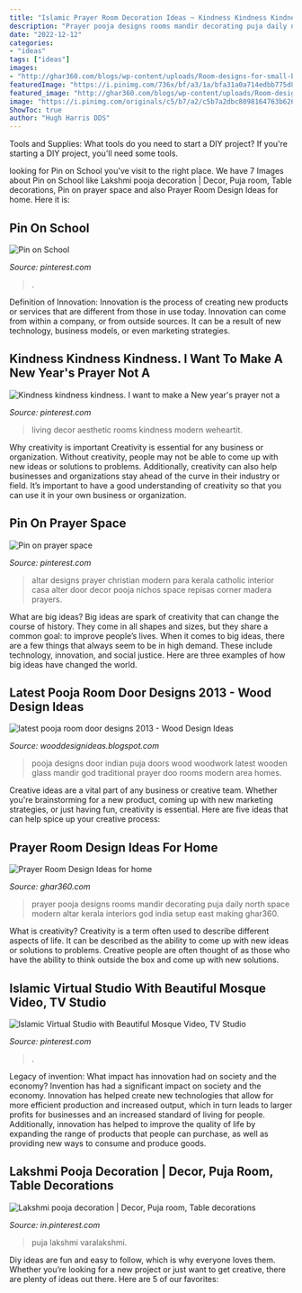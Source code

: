 ```yaml
---
title: "Islamic Prayer Room Decoration Ideas ~ Kindness Kindness Kindness. I Want To Make A New Year&#039;s Prayer Not A"
description: "Prayer pooja designs rooms mandir decorating puja daily north space modern altar kerala interiors god india setup east making ghar360"
date: "2022-12-12"
categories:
- "ideas"
tags: ["ideas"]
images:
- "http://ghar360.com/blogs/wp-content/uploads/Room-designs-for-small-bedrooms-pictures-2.jpg"
featuredImage: "https://i.pinimg.com/736x/bf/a3/1a/bfa31a0a714edbb775d89055a19ae619.jpg"
featured_image: "http://ghar360.com/blogs/wp-content/uploads/Room-designs-for-small-bedrooms-pictures-2.jpg"
image: "https://i.pinimg.com/originals/c5/b7/a2/c5b7a2dbc8098164763b6266871eba19.jpg"
ShowToc: true
author: "Hugh Harris DDS"
---
```



Tools and Supplies: What tools do you need to start a DIY project?
If you're starting a DIY project, you'll need some tools.

	

		
looking for Pin on School you've visit to the right place. We have 7 Images about Pin on School like Lakshmi pooja decoration | Decor, Puja room, Table decorations, Pin on prayer space and also Prayer Room Design Ideas for home. Here it is:
		
    
## Pin On School

<img loading=lazy src="https://i.pinimg.com/736x/6d/1d/b0/6d1db04637ac8987c8dd1def7705b6ba--prayer-wall-school-s.jpg" onerror="this.onerror=null;this.src='https://tse3.mm.bing.net/th?id=OIP.2uiwXRRx0qlyuhaaRNrCFgHaJ3&amp;pid=15.1';" alt="Pin on School">

_Source: pinterest.com_

>. 

	

Definition of Innovation:
Innovation is the process of creating new products or services that are different from those in use today. Innovation can come from within a company, or from outside sources. It can be a result of new technology, business models, or even marketing strategies.

    
## Kindness Kindness Kindness. I Want To Make A New Year&#039;s Prayer Not A

<img loading=lazy src="https://i.pinimg.com/736x/ae/31/a2/ae31a2c78acd686cc3de64146e4a8766.jpg" onerror="this.onerror=null;this.src='https://tse3.mm.bing.net/th?id=OIP.ynO9-yBp3N59pe9LyB7XVgHaHa&amp;pid=15.1';" alt="Kindness kindness kindness. I want to make a New year&#039;s prayer not a">

_Source: pinterest.com_

>living decor aesthetic rooms kindness modern weheartit. 

	

Why creativity is important
Creativity is essential for any business or organization. Without creativity, people may not be able to come up with new ideas or solutions to problems. Additionally, creativity can also help businesses and organizations stay ahead of the curve in their industry or field. It’s important to have a good understanding of creativity so that you can use it in your own business or organization.

    
## Pin On Prayer Space

<img loading=lazy src="https://i.pinimg.com/originals/c5/b7/a2/c5b7a2dbc8098164763b6266871eba19.jpg" onerror="this.onerror=null;this.src='https://tse2.mm.bing.net/th?id=OIP.b09sfn89PsI-KmrTtcs4ggAAAA&amp;pid=15.1';" alt="Pin on prayer space">

_Source: pinterest.com_

>altar designs prayer christian modern para kerala catholic interior casa alter door decor pooja nichos space repisas corner madera prayers. 

	

What are big ideas?
Big ideas are spark of creativity that can change the course of history. They come in all shapes and sizes, but they share a common goal: to improve people’s lives. When it comes to big ideas, there are a few things that always seem to be in high demand. These include technology, innovation, and social justice. Here are three examples of how big ideas have changed the world.

    
## Latest Pooja Room Door Designs 2013 - Wood Design Ideas

<img loading=lazy src="http://4.bp.blogspot.com/-nxnNtgNqA2g/UTU6ItQTpYI/AAAAAAAAAhE/r9AlPL-RsBs/s1600/construction-pooja-room-doo.jpg" onerror="this.onerror=null;this.src='https://tse4.mm.bing.net/th?id=OIP.ckx9dyaUYNaDtNuODzsjXwAAAA&amp;pid=15.1';" alt="latest pooja room door designs 2013 - Wood Design Ideas">

_Source: wooddesignideas.blogspot.com_

>pooja designs door indian puja doors wood woodwork latest wooden glass mandir god traditional prayer doo rooms modern area homes. 

	

Creative ideas are a vital part of any business or creative team. Whether you're brainstorming for a new product, coming up with new marketing strategies, or just having fun, creativity is essential. Here are five ideas that can help spice up your creative process:

    
## Prayer Room Design Ideas For Home

<img loading=lazy src="http://ghar360.com/blogs/wp-content/uploads/Room-designs-for-small-bedrooms-pictures-2.jpg" onerror="this.onerror=null;this.src='https://tse1.mm.bing.net/th?id=OIP.6nLyFz7aZjO2AO2ng3BASgHaE9&amp;pid=15.1';" alt="Prayer Room Design Ideas for home">

_Source: ghar360.com_

>prayer pooja designs rooms mandir decorating puja daily north space modern altar kerala interiors god india setup east making ghar360. 

	

What is creativity?
Creativity is a term often used to describe different aspects of life. It can be described as the ability to come up with new ideas or solutions to problems. Creative people are often thought of as those who have the ability to think outside the box and come up with new solutions.

    
## Islamic Virtual Studio With Beautiful Mosque Video, TV Studio

<img loading=lazy src="https://i.pinimg.com/736x/65/90/10/65901097de0ae3d657121db49a6aa19b.jpg" onerror="this.onerror=null;this.src='https://tse2.mm.bing.net/th?id=OIP.cNaAfFPYevpQvVE6fAbLjgHaEK&amp;pid=15.1';" alt="Islamic Virtual Studio with Beautiful Mosque Video, TV Studio">

_Source: pinterest.com_

>. 

	

Legacy of invention: What impact has innovation had on society and the economy?
Invention has had a significant impact on society and the economy. Innovation has helped create new technologies that allow for more efficient production and increased output, which in turn leads to larger profits for businesses and an increased standard of living for people. Additionally, innovation has helped to improve the quality of life by expanding the range of products that people can purchase, as well as providing new ways to consume and produce goods.

    
## Lakshmi Pooja Decoration | Decor, Puja Room, Table Decorations

<img loading=lazy src="https://i.pinimg.com/736x/bf/a3/1a/bfa31a0a714edbb775d89055a19ae619.jpg" onerror="this.onerror=null;this.src='https://tse1.mm.bing.net/th?id=OIP.RIMotAt12qcOEFkpH3_GnQHaJ3&amp;pid=15.1';" alt="Lakshmi pooja decoration | Decor, Puja room, Table decorations">

_Source: in.pinterest.com_

>puja lakshmi varalakshmi. 

	

Diy ideas are fun and easy to follow, which is why everyone loves them. Whether you’re looking for a new project or just want to get creative, there are plenty of ideas out there. Here are 5 of our favorites: 

